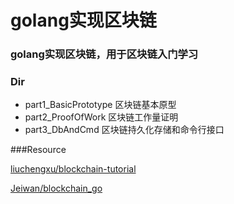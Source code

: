 # golang实现区块链

### golang实现区块链，用于区块链入门学习

### Dir

+ part1_BasicPrototype 区块链基本原型
+ part2_ProofOfWork 区块链工作量证明
+ part3_DbAndCmd 区块链持久化存储和命令行接口

###Resource

[liuchengxu/blockchain-tutorial](https://github.com/liuchengxu/blockchain-tutorial)

[Jeiwan/blockchain_go](https://github.com/Jeiwan/blockchain_go)

